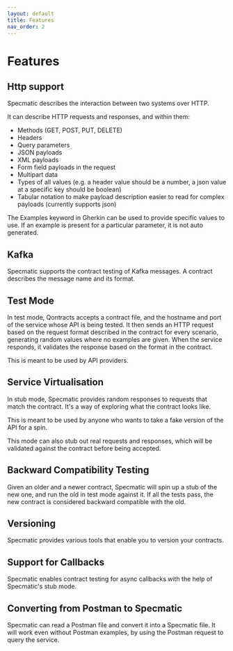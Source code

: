 ```yaml
---
layout: default
title: Features
nav_order: 2
---
```

# Features

## Http support

Specmatic describes the interaction between two systems over HTTP.

It can describe HTTP requests and responses, and within them:
* Methods (GET, POST, PUT, DELETE)
* Headers
* Query parameters
* JSON payloads
* XML payloads
* Form field payloads in the request
* Multipart data
* Types of all values (e.g. a header value should be a number, a json value at a specific key should be boolean)
* Tabular notation to make payload description easier to read for complex payloads (currently supports json)

The Examples keyword in Gherkin can be used to provide specific values to use. If an example is present for a particular parameter, it is not auto generated.

## Kafka

Specmatic supports the contract testing of Kafka messages. A contract describes the message name and its format.

## Test Mode

In test mode, Qontracts accepts a contract file, and the hostname and port of the service whose API is being tested. It then sends an HTTP request based on the request format described in the contract for every scenario, generating random values where no examples are given. When the service responds, it validates the response based on the format in the contract.

This is meant to be used by API providers.

## Service Virtualisation

In stub mode, Specmatic provides random responses to requests that match the contract. It's a way of exploring what the contract looks like.

This is meant to be used by anyone who wants to take a fake version of the API for a spin.

This mode can also stub out real requests and responses, which will be validated against the contract before being accepted.

## Backward Compatibility Testing

Given an older and a newer contract, Specmatic will spin up a stub of the new one, and run the old in test mode against it. If all the tests pass, the new contract is considered backward compatible with the old.

## Versioning

Specmatic provides various tools that enable you to version your contracts.

## Support for Callbacks

Specmatic enables contract testing for async callbacks with the help of Specmatic's stub mode.

## Converting from Postman to Specmatic

Specmatic can read a Postman file and convert it into a Specmatic file. It will work even without Postman examples, by using the Postman request to query the service.
